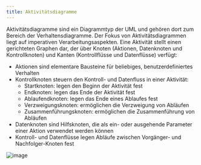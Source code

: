 ```yaml
---
title: Aktivitätsdiagramme
---
```


Aktivitätsdiagramme sind ein Diagrammtyp der UML und gehören dort zum Bereich der Verhaltensdiagramme. Der Fokus von Aktivitätsdiagrammen liegt auf imperativen 
Verarbeitungsaspekten. Eine Aktivität stellt einen gerichteten Graphen dar, der über Knoten (Aktionen, Datenknoten und Kontrollknoten) und Kanten (Kontrollflüsse und 
Datenflüsse) verfügt:
- Aktionen sind elementare Bausteine für beliebiges, benutzerdefiniertes Verhalten
- Kontrollknoten steuern den Kontroll- und Datenfluss in einer Aktivität:
    - Startknoten: legen den Beginn der Aktivität fest
    - Endknoten: legen das Ende der Aktivität fest
    - Ablaufendknoten: legen das Ende eines Ablaufes fest
    - Verzweigungsknoten: ermöglichen die Verzweigung von Abläufen
    - Zusammenführungsknoten: ermöglichen die Zusammenführung von Abläufen
- Datenknoten sind Hilfsknoten, die als ein- oder ausgehende Parameter einer Aktion verwendet werden können
- Kontroll- und Datenflüsse legen Abläufe zwischen Vorgänger- und Nachfolger-Knoten fest

![image](https://user-images.githubusercontent.com/47243617/170695263-f09e5299-bfcd-4b7d-a28e-65a78481e6c0.png)
